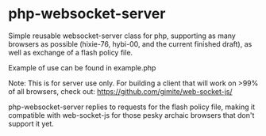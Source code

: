 php-websocket-server
====================

Simple reusable websocket-server class for php, supporting as many browsers as possible (hixie-76, hybi-00, and the current finished draft), as well as exchange of a flash policy file.

Example of use can be found in example.php

Note: This is for server use only. For building a client that will work on &gt;99% of all browsers, check out:
https://github.com/gimite/web-socket-js/

php-websocket-server replies to requests for the flash policy file, making it compatible with web-socket-js for those pesky archaic browsers that don't support it yet.
